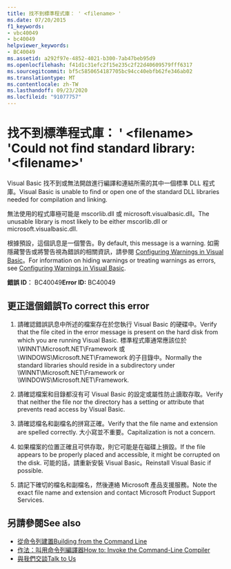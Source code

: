 ```yaml
---
title: 找不到標準程式庫： ' <filename> '
ms.date: 07/20/2015
f1_keywords:
- vbc40049
- bc40049
helpviewer_keywords:
- BC40049
ms.assetid: a292f97e-4852-4021-b300-7ab47beb95d9
ms.openlocfilehash: f41d1c31efc2f15e235c2f22d40609579fff6317
ms.sourcegitcommit: bf5c5850654187705bc94cc40ebfb62fe346ab02
ms.translationtype: MT
ms.contentlocale: zh-TW
ms.lasthandoff: 09/23/2020
ms.locfileid: "91077757"
---
```

# <a name="could-not-find-standard-library-filename"></a><span data-ttu-id="6edd7-102">找不到標準程式庫： ' \<filename> '</span><span class="sxs-lookup"><span data-stu-id="6edd7-102">Could not find standard library: '\<filename>'</span></span>

<span data-ttu-id="6edd7-103">Visual Basic 找不到或無法開啟進行編譯和連結所需的其中一個標準 DLL 程式庫。</span><span class="sxs-lookup"><span data-stu-id="6edd7-103">Visual Basic is unable to find or open one of the standard DLL libraries needed for compilation and linking.</span></span>  
  
 <span data-ttu-id="6edd7-104">無法使用的程式庫極可能是 mscorlib.dll 或 microsoft.visualbasic.dll。</span><span class="sxs-lookup"><span data-stu-id="6edd7-104">The unusable library is most likely to be either mscorlib.dll or microsoft.visualbasic.dll.</span></span>  
  
 <span data-ttu-id="6edd7-105">根據預設，這個訊息是一個警告。</span><span class="sxs-lookup"><span data-stu-id="6edd7-105">By default, this message is a warning.</span></span> <span data-ttu-id="6edd7-106">如需隱藏警告或將警告視為錯誤的相關資訊，請參閱 [Configuring Warnings in Visual Basic](/visualstudio/ide/configuring-warnings-in-visual-basic)。</span><span class="sxs-lookup"><span data-stu-id="6edd7-106">For information on hiding warnings or treating warnings as errors, see [Configuring Warnings in Visual Basic](/visualstudio/ide/configuring-warnings-in-visual-basic).</span></span>  
  
 <span data-ttu-id="6edd7-107">**錯誤 ID︰** BC40049</span><span class="sxs-lookup"><span data-stu-id="6edd7-107">**Error ID:** BC40049</span></span>  
  
## <a name="to-correct-this-error"></a><span data-ttu-id="6edd7-108">更正這個錯誤</span><span class="sxs-lookup"><span data-stu-id="6edd7-108">To correct this error</span></span>  
  
1. <span data-ttu-id="6edd7-109">請確認錯誤訊息中所述的檔案存在於您執行 Visual Basic 的硬碟中。</span><span class="sxs-lookup"><span data-stu-id="6edd7-109">Verify that the file cited in the error message is present on the hard disk from which you are running Visual Basic.</span></span> <span data-ttu-id="6edd7-110">標準程式庫通常應該位於 \WINNT\Microsoft.NET\Framework 或 \WINDOWS\Microsoft.NET\Framework 的子目錄中。</span><span class="sxs-lookup"><span data-stu-id="6edd7-110">Normally the standard libraries should reside in a subdirectory under \WINNT\Microsoft.NET\Framework or \WINDOWS\Microsoft.NET\Framework.</span></span>  
  
2. <span data-ttu-id="6edd7-111">請確認檔案和目錄都沒有可 Visual Basic 的設定或屬性防止讀取存取。</span><span class="sxs-lookup"><span data-stu-id="6edd7-111">Verify that neither the file nor the directory has a setting or attribute that prevents read access by Visual Basic.</span></span>  
  
3. <span data-ttu-id="6edd7-112">請確認檔名和副檔名的拼寫正確。</span><span class="sxs-lookup"><span data-stu-id="6edd7-112">Verify that the file name and extension are spelled correctly.</span></span> <span data-ttu-id="6edd7-113">大小寫並不重要。</span><span class="sxs-lookup"><span data-stu-id="6edd7-113">Capitalization is not a concern.</span></span>  
  
4. <span data-ttu-id="6edd7-114">如果檔案的位置正確且可供存取，則它可能是在磁碟上損毀。</span><span class="sxs-lookup"><span data-stu-id="6edd7-114">If the file appears to be properly placed and accessible, it might be corrupted on the disk.</span></span> <span data-ttu-id="6edd7-115">可能的話，請重新安裝 Visual Basic。</span><span class="sxs-lookup"><span data-stu-id="6edd7-115">Reinstall Visual Basic if possible.</span></span>  
  
5. <span data-ttu-id="6edd7-116">請記下確切的檔名和副檔名，然後連絡 Microsoft 產品支援服務。</span><span class="sxs-lookup"><span data-stu-id="6edd7-116">Note the exact file name and extension and contact Microsoft Product Support Services.</span></span>  
  
## <a name="see-also"></a><span data-ttu-id="6edd7-117">另請參閱</span><span class="sxs-lookup"><span data-stu-id="6edd7-117">See also</span></span>

- [<span data-ttu-id="6edd7-118">從命令列建置</span><span class="sxs-lookup"><span data-stu-id="6edd7-118">Building from the Command Line</span></span>](../reference/command-line-compiler/building-from-the-command-line.md)
- [<span data-ttu-id="6edd7-119">作法：叫用命令列編譯器</span><span class="sxs-lookup"><span data-stu-id="6edd7-119">How to: Invoke the Command-Line Compiler</span></span>](../reference/command-line-compiler/how-to-invoke-the-command-line-compiler.md)
- [<span data-ttu-id="6edd7-120">與我們交談</span><span class="sxs-lookup"><span data-stu-id="6edd7-120">Talk to Us</span></span>](/visualstudio/ide/feedback-options)
